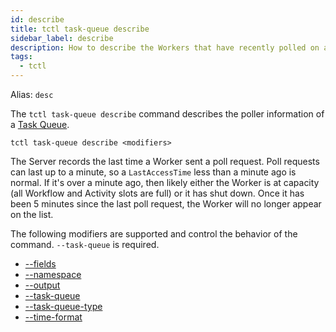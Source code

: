 ```yaml
---
id: describe
title: tctl task-queue describe
sidebar_label: describe
description: How to describe the Workers that have recently polled on a Task Queue using tctl.
tags:
  - tctl
---
```


Alias: `desc`

The `tctl task-queue describe` command describes the poller information of a [Task Queue](/concepts/what-is-a-task-queue).

`tctl task-queue describe <modifiers>`

The Server records the last time a Worker sent a poll request.
Poll requests can last up to a minute, so a `LastAccessTime` less than a minute ago is normal.
If it's over a minute ago, then likely either the Worker is at capacity (all Workflow and Activity slots are full) or it has shut down.
Once it has been 5 minutes since the last poll request, the Worker will no longer appear on the list.

The following modifiers are supported and control the behavior of the command.
`--task-queue` is required.

- [--fields](/tctl/modifiers#--fields)
- [--namespace](/tctl/modifiers#--namespace)
- [--output](/tctl/modifiers#--output)
- [--task-queue](/tctl/modifiers#--task-queue)
- [--task-queue-type](/tctl/modifiers#--task-queue-type)
- [--time-format](/tctl/modifiers#--time-format)
